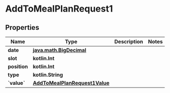 
# AddToMealPlanRequest1

## Properties
Name | Type | Description | Notes
------------ | ------------- | ------------- | -------------
**date** | [**java.math.BigDecimal**](java.math.BigDecimal.md) |  | 
**slot** | **kotlin.Int** |  | 
**position** | **kotlin.Int** |  | 
**type** | **kotlin.String** |  | 
**&#x60;value&#x60;** | [**AddToMealPlanRequest1Value**](AddToMealPlanRequest1Value.md) |  | 




